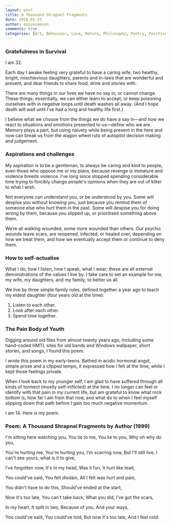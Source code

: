 ```yaml
---
layout: post
title: A Thousand Shrapnel Fragments
date: 2018-01-23
author: onionsamson
comments: true
categories: [Art, Behaviour, Love, Nature, Philosophy, Poetry, Positive, Thinking, Writing]
---
```

<h3 id="gratefulness-in-survival">Gratefulness in Survival</h3>
<p>I am 32.</p>
<p>Each day I awake feeling very grateful to have a caring wife, two healthy, bright, mischievious daughters, parents and in-laws that are wonderful and present, and dear friends to share food, drink and stories with.</p>
<p>There are many things in our lives we have no say in, or cannot change. These things; essentially, we can either learn to accept, or keep poisoning ourselves with in negative loops until death washes all away. (And I hope death will wait until I’ve had a long and healthy life first.)</p>
<p>I believe what we choose from the things we do have a say in—and how we react to situations and emotions presented to us—define who we are. Memory plays a part, but using naivety while being present in the here and now can break us from the wagon wheel ruts of autopilot decision making and judgement. </p>
<h3 id="aspirations-and-challenges">Aspirations and challenges</h3>
<p>My aspiration is to be a gentleman, to always be caring and kind to people, even those who oppose me or my plans, because revenge is immature and violence breeds violence. I’ve long since stopped spending considerable time trying to forcibly change people's opinions when they are out of kilter to what I wish.</p>
<p>Not everyone can understand you, or be understood by you. Some will despise you without knowing you, just because you remind them of someone else who hurt them in the past. Some will despise you for doing wrong by them, because you slipped up, or prioritised something above them.</p>
<p>We’re all walking wounded, some more wounded than others. Our psychic wounds leave scars, are reopened, infected, or healed over, depending on how we treat them, and how we eventually accept them or continue to deny them.</p>
<h3 id="how-to-self-actualise">How to self-actualise</h3>
<p>What I do, how I listen, how I speak, what I wear; these are all external demonstrations of the values I live by. I take care to set an example for me, my wife, my daughters, and my family, to better us all.</p>
<p>We live by three simple family rules, defined together a year ago to teach my eldest daughter (four years old at the time):</p>
<ol>
<li>Listen to each other.</li>
<li>Look after each other.</li>
<li>Spend time together.</li>
</ol>
<h3 id="the-pain-body-of-youth">The Pain Body of Youth</h3>
<p>Digging around old files from almost twenty years ago, including some hand-coded HMTL sites for old bands and Windows wallpaper, short stories, and songs, I found this poem.</p>
<p>I wrote this poem in my early-teens. Bathed in acidic hormonal angst, simple prose and a clipped tempo, it expressed how I felt at the time, while I kept those feelings private.</p>
<p>When I look back to my younger self, I am glad to have suffered through all kinds of torment (mostly self-inflicted) at the time. I no longer can feel or identify with that pain in my current life, but am grateful to know what rock bottom is, how far I am from that now, and what do to when I feel myself slipping down that path before I gain too much negative momentum.</p>
<p>I am 14. Here is my poem.</p>
<h3 id="poem-a-thousand-shrapnel-fragments-by-author-1999-">Poem: A Thousand Shrapnel Fragments by Author (1999)</h3>
<p>I'm sitting here watching you, You lie to me, You lie to you, Why oh why do you, </p>
<p>You're hurting me, You're hurting you, I'm scarring now, But I'll still live, I can't see yours, what is it to give, </p>
<p>I've forgotten now, It's in my head, Was it fun, It hurt like lead, </p>
<p>You could've said, You felt disdain, All I felt was hurt and pain, </p>
<p>You didn't have to do this, Should've ended at the start, </p>
<p>Now it's too late, You can't take back, What you did, I've got the scars, </p>
<p>In my heart, It split in two, Because of you, And your ways, </p>
<p>You could've said, You could've told, But now it's too late, And I feel cold.</p>
